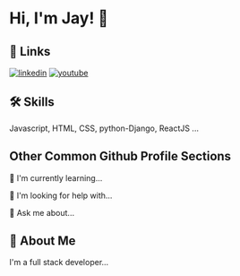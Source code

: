 
# Hi, I'm Jay! 👋

## 🔗 Links
[![linkedin](https://img.shields.io/badge/linkedin-0A66C2?style=for-the-badge&logo=linkedin&logoColor=white)](https://www.linkedin.com/in/jaypatel4668/)
[![youtube](https://img.shields.io/badge/youtube-FF0000?style=for-the-badge&logo=youtube&logoColor=white)](https://www.youtube.com/channel/UCo8DbSY3OMrWNC_-YJVZEKQ)

## 🛠 Skills
Javascript, HTML, CSS, python-Django, ReactJS ...

## Other Common Github Profile Sections

🧠 I'm currently learning...

🤔 I'm looking for help with...

💬 Ask me about...

## 🚀 About Me
I'm a full stack developer...
